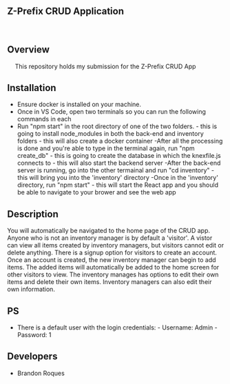 ## Z-Prefix CRUD Application

<br/>


## Overview
&emsp; This repository holds my submission for the Z-Prefix CRUD App

## Installation
- Ensure docker is installed on your machine. 
- Once in VS Code, open two terminals so you can run the following commands in each
- Run "npm start" in the root directory of one of the two folders. 
        - this is going to install node_modules in both the back-end and inventory folders
        - this will also create a docker container
-After all the processing is done and you're able to type in the terminal again, run "npm create_db"
        - this is going to create the database in which the knexfile.js connects to
        - this will also start the backend server
-After the back-end server is running, go into the other termainal and run "cd inventory"
        - this will bring you into the 'inventory' directory
-Once in the 'inventory' directory, run "npm start"
        - this will start the React app and you should be able to navigate to your brower and see the web app
        

## Description
You will automatically be navigated to the home page of the CRUD app. Anyone who is not an inventory manager is by default a 'visitor'. A vistor can view all items created by inventory managers, but visitors cannot edit or delete anything. There is a signup option for visitors to create an account. Once an account is created, the new inventory manager can begin to add items. The added items will automatically be added to the home screen for other visitors to view. The inventory manages has options to edit their own items and delete their own items. Inventory managers can also edit their own information. 


## PS
- There is a default user with the login credentials:
        - Username: Admin
        - Password: 1

## Developers
- Brandon Roques
        

<br/>